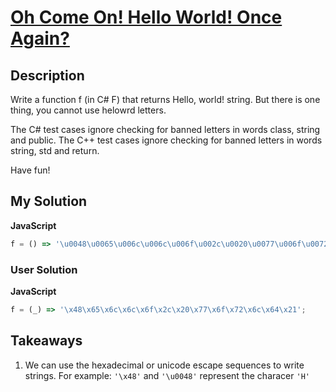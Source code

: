 # [Oh Come On! Hello World! Once Again?](https://www.codewars.com/kata/594a7ea087a7c6cbe60000d6)

## Description

Write a function f (in C# F) that returns Hello, world! string. But there is one thing, you cannot use helowrd letters.

The C# test cases ignore checking for banned letters in words class, string and public.
The C++ test cases ignore checking for banned letters in words string, std and return.

Have fun!

## My Solution

**JavaScript**

```js
f = () => '\u0048\u0065\u006c\u006c\u006f\u002c\u0020\u0077\u006f\u0072\u006c\u0064\u0021';
```

### User Solution

**JavaScript**

```js
f = (_) => '\x48\x65\x6c\x6c\x6f\x2c\x20\x77\x6f\x72\x6c\x64\x21';
```

## Takeaways

1. We can use the hexadecimal or unicode escape sequences to write strings. For example: `'\x48'` and `'\u0048'` represent the characer `'H'`
